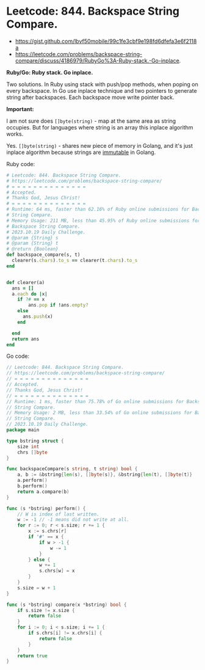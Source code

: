 # Leetcode: 844. Backspace String Compare.

- https://gist.github.com/lbvf50mobile/99c1fe3cbf9e198fd6dfefa3e6f2118a
- https://leetcode.com/problems/backspace-string-compare/discuss/4186979/RubyGo%3A-Ruby-stack.-Go-inplace.

**Ruby/Go: Ruby stack. Go inplace.**

Two solutions. In Ruby using stack with push/pop methods, when poping on every
backspace. In Go use inplace technique and two pointers to generate string after
backspaces. Each backspace move write pointer back.

**Important:**

I am not sure does `[]byte(string)` - map at the same area as string occupies.
But for languages where string is an array this inplace algorithm works.

Yes. `[]byte(string)` - shares new piece of memory in Golang, and it's just
inplace algorithm because strings are [immutable](https://www.educative.io/answers/strings-in-golang) in Golang.

Ruby code:
```Ruby
# Leetcode: 844. Backspace String Compare.
# https://leetcode.com/problems/backspace-string-compare/
# = = = = = = = = = = = = = =
# Accepted.
# Thanks God, Jesus Christ!
# = = = = = = = = = = = = = =
# Runtime: 64 ms, faster than 62.16% of Ruby online submissions for Backspace
# String Compare.
# Memory Usage: 211 MB, less than 45.95% of Ruby online submissions for
# Backspace String Compare.
# 2023.10.19 Daily Challenge.
# @param {String} s
# @param {String} t
# @return {Boolean}
def backspace_compare(s, t)
  clearer(s.chars).to_s == clearer(t.chars).to_s
end


def clearer(a)
  ans = []
  a.each do |x|
    if ?# == x 
        ans.pop if !ans.empty?
    else
      ans.push(x)
    end

  end
  return ans
end
```
Go code:
```Go
// Leetcode: 844. Backspace String Compare.
// https://leetcode.com/problems/backspace-string-compare/
// = = = = = = = = = = = = = =
// Accepted.
// Thanks God, Jesus Christ!
// = = = = = = = = = = = = = =
// Runtime: 1 ms, faster than 75.78% of Go online submissions for Backspace
// String Compare.
// Memory Usage: 2 MB, less than 33.54% of Go online submissions for Backspace
// String Compare.
// 2023.10.19 Daily Challenge.
package main

type bstring struct {
	size int
	chrs []byte
}

func backspaceCompare(s string, t string) bool {
	a, b := &bstring{len(s), []byte(s)}, &bstring{len(t), []byte(t)}
	a.perform()
	b.perform()
	return a.compare(b)
}

func (s *bstring) perform() {
	// W is index of last written.
	w := -1 // -1 means did not write at all.
	for r := 0; r < s.size; r += 1 {
		x := s.chrs[r]
		if '#' == x {
			if w > -1 {
				w -= 1
			}
		} else {
			w += 1
			s.chrs[w] = x
		}
	}
	s.size = w + 1
}

func (s *bstring) compare(x *bstring) bool {
	if s.size != x.size {
		return false
	}
	for i := 0; i < s.size; i += 1 {
		if s.chrs[i] != x.chrs[i] {
			return false
		}
	}
	return true
}
```
